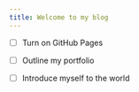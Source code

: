 ```yaml
---
title: Welcome to my blog
---
```

- [ ] Turn on GitHub Pages
- [ ] Outline my portfolio
- [ ] Introduce myself to the world

